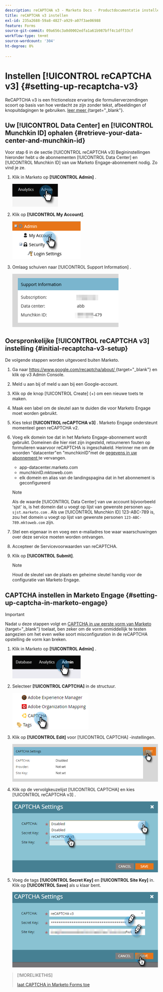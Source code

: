 ```yaml
---
description: reCAPTCHA v3 - Marketo Docs - Productdocumentatie instellen
title: reCAPTCHA v3 instellen
exl-id: 235a2688-59a8-4827-a929-a07f3ae06988
feature: Forms
source-git-commit: 09a656c3a0d0002edfa1a61b987bff4c1dff33cf
workflow-type: tm+mt
source-wordcount: '304'
ht-degree: 0%

---
```


# Instellen [!UICONTROL reCAPTCHA v3] {#setting-up-recaptcha-v3}

ReCAPTCHA v3 is een frictioneloze ervaring die formulierverzendingen scoort op basis van hoe verdacht ze zijn zonder tekst, afbeeldingen of knopuitdagingen te gebruiken. [ leer meer ](https://developers.google.com/search/blog/2018/10/introducing-recaptcha-v3-new-way-to){target="_blank"}.

## Uw [!UICONTROL Data Center] en [!UICONTROL Munchkin ID] ophalen {#retrieve-your-data-center-and-munchkin-id}

Voor stap 6 in de sectie [!UICONTROL reCAPTCHA v3] Begininstellingen hieronder hebt u de abonnementen [!UICONTROL Data Center] en [!UICONTROL Munchkin ID] van uw Marketo Engage-abonnement nodig. Zo vind je ze.

1. Klik in Marketo op **[!UICONTROL Admin]** .

   ![](assets/setting-up-recaptcha-v3-1.png)

1. Klik op **[!UICONTROL My Account]**.

   ![](assets/setting-up-recaptcha-v3-2.png)

1. Omlaag schuiven naar [!UICONTROL Support Information] .

   ![](assets/setting-up-recaptcha-v3-3.png)

## Oorspronkelijke [!UICONTROL reCAPTCHA v3] instelling {#initial-recaptcha-v3-setup}

De volgende stappen worden uitgevoerd buiten Marketo.

1. Ga naar [ https://www.google.com/recaptcha/about/ ](https://www.google.com/recaptcha/about/){target="_blank"} en klik op v3 Admin Console.

1. Meld u aan bij of meld u aan bij een Google-account.

1. Klik op de knop [!UICONTROL Create] (+) om een nieuwe toets te maken.

1. Maak een label om de sleutel aan te duiden die voor Marketo Engage moet worden gebruikt.

1. Kies tekst **[!UICONTROL reCAPTCHA v3]** . Marketo Engage ondersteunt momenteel geen reCAPTCHA v2.

1. Voeg elk domein toe dat in het Marketo Engage-abonnement wordt gebruikt. Domeinen die hier niet zijn ingesteld, retourneren fouten op formulieren waarvoor reCAPTCHA is ingeschakeld. Herinner me om de woorden &quot;datacenter&quot;en &quot;munchkinID&quot;met de [ gegevens in uw abonnement ](#retrieve-your-data-center-and-munchkin-id) te vervangen.

   * app-datacenter.marketo.com
   * munchkinID.mktoweb.com
   * elk domein en alias van de landingspagina dat in het abonnement is geconfigureerd

   >[!NOTE]
   >
   >Als de waarde [!UICONTROL Data Center] van uw account bijvoorbeeld &#39;sjst&#39; is, is het domein dat u voegt op lijst van gewenste personen `app-sjst.marketo.com` . Als uw [!UICONTROL Munchkin ID] 123-ABC-789 is, zou het domein u voegt op lijst van gewenste personen `123-ABC-789.mktoweb.com` zijn.

1. Stel een eigenaar in en voeg een e-mailadres toe waar waarschuwingen over deze service moeten worden ontvangen.

1. Accepteer de Servicevoorwaarden van reCAPTCHA.

1. Klik op **[!UICONTROL Submit]**.

   >[!NOTE]
   >
   >Houd de sleutel van de plaats en geheime sleutel handig voor de configuratie van Marketo Engage.

## CAPTCHA instellen in Marketo Engage {#setting-up-captcha-in-marketo-engage}

>[!IMPORTANT]
>
>Nadat u deze stappen volgt en [ CAPTCHA in uw eerste vorm van Marketo ](/help/marketo/product-docs/demand-generation/forms/using-captcha/enable-captcha-in-marketo-forms.md){target="_blank"} toelaat, ben zeker om de vorm onmiddellijk te testen aangezien om het even welke soort misconfiguration in de reCAPTCHA opstelling de vorm kan breken.

1. Klik in Marketo op **[!UICONTROL Admin]** .

   ![](assets/setting-up-recaptcha-v3-4.png)

1. Selecteer **[!UICONTROL CAPTCHA]** in de structuur.

   ![](assets/setting-up-recaptcha-v3-5.png)

1. Klik op **[!UICONTROL Edit]** voor [!UICONTROL CAPTCHA] -instellingen.

   ![](assets/setting-up-recaptcha-v3-6.png)

1. Klik op de vervolgkeuzelijst [!UICONTROL CAPTCHA] en kies [!UICONTROL reCAPTCHA v3] .

   ![](assets/setting-up-recaptcha-v3-7.png)

1. Voeg de tags **[!UICONTROL Secret Key]** en **[!UICONTROL Site Key]** in. Klik op **[!UICONTROL Save]** als u klaar bent.

   ![](assets/setting-up-recaptcha-v3-8.png)

>[!MORELIKETHIS]
>
>[ laat CAPTCHA in Marketo Forms toe ](/help/marketo/product-docs/demand-generation/forms/using-captcha/enable-captcha-in-marketo-forms.md)

